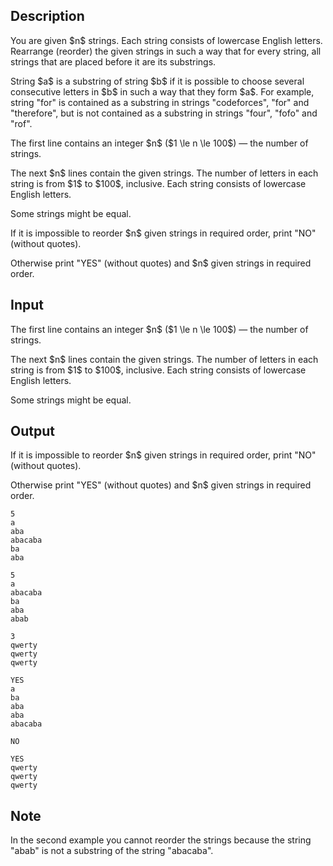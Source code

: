 ## Description

<div><p>You are given $n$ strings. Each string consists of lowercase English letters. Rearrange (reorder) the given strings in such a way that for every string, all strings that are placed before it are its <span class="tex-font-style-it">substrings</span>.</p><p>String $a$ is a <span class="tex-font-style-it">substring</span> of string $b$ if it is possible to choose several <span class="tex-font-style-it">consecutive</span> letters in $b$ in such a way that they form $a$. For example, string "<span class="tex-font-style-tt">for</span>" is contained as a <span class="tex-font-style-it">substring</span> in strings "<span class="tex-font-style-tt">codeforces</span>", "<span class="tex-font-style-tt">for</span>" and "<span class="tex-font-style-tt">therefore</span>", but is not contained as a <span class="tex-font-style-it">substring</span> in strings "<span class="tex-font-style-tt">four</span>", "<span class="tex-font-style-tt">fofo</span>" and "<span class="tex-font-style-tt">rof</span>".</p></div><div class="input-specification"><p>The first line contains an integer $n$ ($1 \le n \le 100$) — the number of strings.</p><p>The next $n$ lines contain the given strings. The number of letters in each string is from $1$ to $100$, inclusive. Each string consists of lowercase English letters.</p><p>Some strings might be equal.</p></div><div class="output-specification"><p>If it is impossible to reorder $n$ given strings in required order, print "<span class="tex-font-style-tt">NO</span>" (without quotes).</p><p>Otherwise print "<span class="tex-font-style-tt">YES</span>" (without quotes) and $n$ given strings in required order.</p></div>

## Input

<p>The first line contains an integer $n$ ($1 \le n \le 100$) — the number of strings.</p><p>The next $n$ lines contain the given strings. The number of letters in each string is from $1$ to $100$, inclusive. Each string consists of lowercase English letters.</p><p>Some strings might be equal.</p>

## Output

<p>If it is impossible to reorder $n$ given strings in required order, print "<span class="tex-font-style-tt">NO</span>" (without quotes).</p><p>Otherwise print "<span class="tex-font-style-tt">YES</span>" (without quotes) and $n$ given strings in required order.</p>





```input1
5
a
aba
abacaba
ba
aba

```




```input2
5
a
abacaba
ba
aba
abab

```




```input3
3
qwerty
qwerty
qwerty

```




```output1
YES
a
ba
aba
aba
abacaba

```




```output2
NO

```




```output3
YES
qwerty
qwerty
qwerty

```



## Note

<p>In the second example you cannot reorder the strings because the string "<span class="tex-font-style-tt">abab</span>" is not a <span class="tex-font-style-it">substring</span> of the string "<span class="tex-font-style-tt">abacaba</span>".</p>
